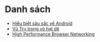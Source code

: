 # Danh sách

- [Hiểu biết sâu sắc về Android](hieu-biet-sau-sac-ve-android/0.md)
- [Vũ Trụ trong vỏ hạt dẻ](vu-tru-trong-vo-hat-de/0.md)
- [High Performance Browser Networking](high-performance-browser-networking/0.md)